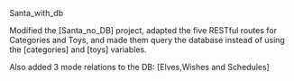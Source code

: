 Santa_with_db


Modified the [Santa_no_DB] project, adapted the five RESTful routes for Categories and Toys, and made them query the database instead of using the [categories] and [toys] variables.

Also added 3 mode relations to the DB: [Elves,Wishes and Schedules]

